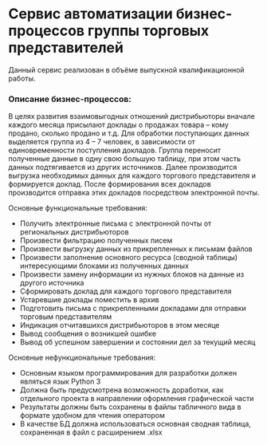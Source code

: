 # Сервис автоматизации бизнес-процессов группы торговых представителей

Данный сервис реализован в объёме выпускной квалификационной работы.

### Описание бизнес-процессов:
  В целях развития взаимовыгодных отношений дистрибьюторы вначале каждого месяца присылают доклады о продажах товара – кому продано, сколько продано и т.д. Для обработки поступающих данных выделяется группа из 4 – 7 человек, в зависимости от единовременности поступления докладов.
  Группа переносит полученные данные в одну свою большую таблицу, при этом часть данных подтягивается из других источников.
  Далее производится выгрузка необходимых данных для каждого торгового представителя и формируется доклад. После формирования всех докладов производится отправка этих докладов посредством электронной почты.


Основные функциональные требования:
- Получить электронные письма с электронной почты от региональных дистрибьюторов
- Произвести фильтрацию полученных писем 
- Произвести выгрузку данных из прикрепленных к письмам файлов
- Произвести заполнение основного ресурса (сводной таблицы) интересующими блоками из полученных данных
- Произвести замену информации из нужных блоков на данные из другого источника
- Сформировать доклад для каждого торгового представителя
- Устаревшие доклады поместить в архив
- Подготовить письма с прикрепленными докладами для отправки торговым представителям
- Индикация отчитавшихся дистрибьюторов в этом месяце
- Вывод сообщения о возникшей ошибке
- Вывод об успешном завершении и состоянии дел за текущий месяц

Основные нефункциональные требования:
- Основным языком программирования для разработки должен являться язык Python 3
- Должна быть предусмотрена возможность доработки, как отдельного проекта в направлении оформления графической части
- Результаты должны быть сохранены в файлы табличного вида в формате удобном для чтения оператором
- В качестве БД должна использоваться основная сводная таблица, сохраненная в файл с расширением .xlsx

